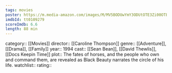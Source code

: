 ```yaml
---
tags: movies
poster: https://m.media-amazon.com/images/M/MV5BODUwYmY3ODUtOTE3Zi00OTEyLTkwOWEtZWE0MTAzYmNkNzI0XkEyXkFqcGdeQXVyNjMwMjk0MTQ@._V1_SX300.jpg
imdbId: tt0109279
scoreImdb: 6.6
length: 88 min
---
```


category:: [[Movies]]
director:: [[Caroline Thompson]]
genre:: [[Adventure]], [[Drama]], [[Family]]
year:: 1994
cast:: [[Sean Bean]], [[David Thewlis]], [[Docs Keepin Time]]
plot:: The fates of horses, and the people who own and command them, are revealed as Black Beauty narrates the circle of his life.
watchlist::
rating::
